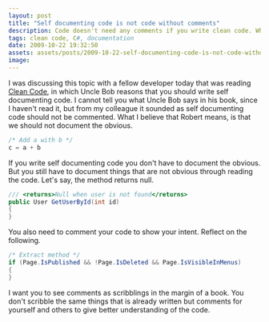 ```yaml
---
layout: post
title: "Self documenting code is not code without comments"
description: Code doesn't need any comments if you write clean code. What does clean code mean and how could code be self documenting?
tags: clean code, C#, documentation
date: 2009-10-22 19:32:50
assets: assets/posts/2009-10-22-self-documenting-code-is-not-code-without-comments
image: 
---
```


I was discussing this topic with a fellow developer today that was reading [Clean Code](http://www.amazon.com/Clean-Code-Handbook-Software-Craftsmanship/dp/0132350882), in which Uncle Bob reasons that you should write self documenting code.  I cannot tell you what Uncle Bob says in his book, since I haven't read it, but from my colleague it sounded as self documenting code should not be commented. What I believe that Robert means, is that we should not document the obvious.

```csharp
/* Add a with b */
c = a + b
```

If you write self documenting code you don't have to document the obvious. But you still have to document things that are not obvious through reading the code. Let's say, the method returns null.

```csharp
/// <returns>Null when user is not found</returns>
public User GetUserById(int id)
{
}
```

You also need to comment your code to show your intent. Reflect on the following.

```csharp
/* Extract method */
if (Page.IsPublished && !Page.IsDeleted && Page.IsVisibleInMenus)
{
}
```

I want you to see comments as scribblings in the margin of a book. You don't scribble the same things that is already written but comments for yourself and others to give better understanding of the code.
